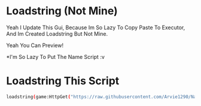 # Loadstring (Not Mine)

Yeah I Update This Gui, Because Im So
Lazy To Copy Paste To Executor, And Im
Created Loadstring But Not Mine.

Yeah You Can Preview!

*I'm So Lazy To Put The Name Script :v

# Loadstring This Script

```bash
loadstring(game:HttpGet("https://raw.githubusercontent.com/Arvie1290/Natural_Disaster/Beta-Feature/ScriptNotMine.lua"))()
```

